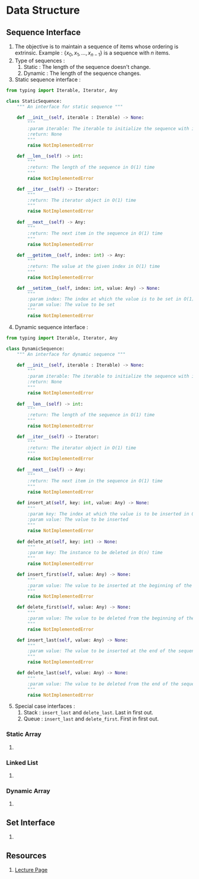 # Data Structure

## Sequence Interface
1. The objective is to maintain a sequence of items whose ordering is extrinsic. Example : $\{x_0, x_1, ..., x_{n-1}\}$ is a sequence with $n$ items.
2. Type of sequences :
	1. Static : The length of the sequence doesn't change.
	2. Dynamic : The length of the sequence changes.
3. Static sequence interface :
```python
from typing import Iterable, Iterator, Any

class StaticSequence:
	""" An interface for static sequence """
	
	def __init__(self, iterable : Iterable) -> None:
		"""
		:param iterable: The iterable to initialize the sequence with in O(n) time 
		:return: None
		"""
		raise NotImplementedError
	
	def __len__(self) -> int:
		"""
		:return: The length of the sequence in O(1) time 
		"""
		raise NotImplementedError

	def __iter__(self) -> Iterator:
		""" 
		:return: The iterator object in O(1) time
		"""
		raise NotImplementedError
	
	def __next__(self) -> Any:
		"""  
		:return: The next item in the sequence in O(1) time
		"""
		raise NotImplementedError
	
	def __getitem__(self, index: int) -> Any:
		""" 
		:return: The value at the given index in O(1) time 
		"""
		raise NotImplementedError

	def __setitem__(self, index: int, value: Any) -> None:
		"""
		:param index: The index at which the value is to be set in O(1) time
		:param value: The value to be set 
		"""
		raise NotImplementedError

```
4. Dynamic sequence interface : 
```python
from typing import Iterable, Iterator, Any

class DynamicSequence:
	""" An interface for dynamic sequence """
	
	def __init__(self, iterable : Iterable) -> None:
		"""
		:param iterable: The iterable to initialize the sequence with in O(n) time 
		:return: None
		"""
		raise NotImplementedError
	
	def __len__(self) -> int:
		"""
		:return: The length of the sequence in O(1) time 
		"""
		raise NotImplementedError

	def __iter__(self) -> Iterator:
		""" 
		:return: The iterator object in O(1) time
		"""
		raise NotImplementedError
	
	def __next__(self) -> Any:
		"""  
		:return: The next item in the sequence in O(1) time
		"""
		raise NotImplementedError
	
	def insert_at(self, key: int, value: Any) -> None:
		"""
		:param key: The index at which the value is to be inserted in O(n) time
		:param value: The value to be inserted 
		"""
		raise NotImplementedError
	
	def delete_at(self, key: int) -> None:
		"""
		:param key: The instance to be deleted in O(n) time
		"""
		raise NotImplementedError

	def insert_first(self, value: Any) -> None:
		"""
		:param value: The value to be inserted at the beginning of the sequence in O(n) time
		"""
		raise NotImplementedError

	def delete_first(self, value: Any) -> None:
		"""
		:param value: The value to be deleted from the beginning of the sequence in O(n) time
		"""
		raise NotImplementedError

	def insert_last(self, value: Any) -> None:
		""" 
		:param value: The value to be inserted at the end of the sequence in O(1) time. For resizing the array needs to relocated which is O(n) time.
		"""
		raise NotImplementedError

	def delete_last(self, value: Any) -> None:
		"""
		:param value: The value to be deleted from the end of the sequence in O(1) time. For resizing the array needs to relocated which is O(n) time. 
		"""
		raise NotImplementedError

```
5. Special case interfaces :
   1. Stack : `insert_last` and `delete_last`. Last in first out.
   2. Queue : `insert_last` and `delete_first`. First in first out.

### Static Array
1. 

### Linked List
1. 

### Dynamic Array
1. 

## Set Interface 
1. 

## Resources
1. [Lecture Page](https://ocw.mit.edu/courses/6-006-introduction-to-algorithms-spring-2020/resources/lecture-2-data-structures-and-dynamic-arrays/)